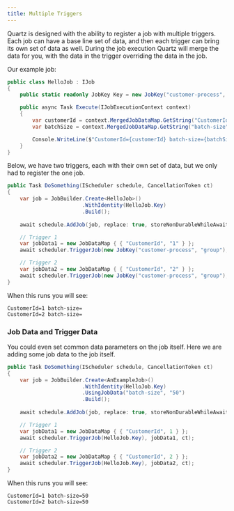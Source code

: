 ```yaml
---
title: Multiple Triggers
---
```


Quartz is designed with the ability to register a job with multiple triggers.
Each job can have a base line set of data, and then each trigger can bring its
own set of data as well. During the job execution Quartz will merge the data
for you, with the data in the trigger overriding the data in the job.

Our example job:

```csharp
public class HelloJob : IJob
{
    public static readonly JobKey Key = new JobKey("customer-process", "group");

    public async Task Execute(IJobExecutionContext context)
    {
        var customerId = context.MergedJobDataMap.GetString("CustomerId");
        var batchSize = context.MergedJobDataMap.GetString("batch-size");

        Console.WriteLine($"CustomerId={customerId} batch-size={batchSize}")
    }
}
```

Below, we have two triggers, each with their own set of data, but
we only had to register the one job.

```csharp
public Task DoSomething(IScheduler schedule, CancellationToken ct)
{
    var job = JobBuilder.Create<HelloJob>()
                        .WithIdentity(HelloJob.Key)
                        .Build();
    
    await schedule.AddJob(job, replace: true, storeNonDurableWhileAwaitingScheduling: true, ct);

    // Trigger 1
    var jobData1 = new JobDataMap { { "CustomerId", "1" } };
    await scheduler.TriggerJob(new JobKey("customer-process", "group"), jobData1, ct);

    // Trigger 2
    var jobData2 = new JobDataMap { { "CustomerId", "2" } };
    await scheduler.TriggerJob(new JobKey("customer-process", "group"), jobData2, ct);
}
```

When this runs you will see:

```
CustomerId=1 batch-size=
CustomerId=2 batch-size=
```

### Job Data and Trigger Data

You could even set common data parameters on the job itself. Here
we are adding some job data to the job itself.

```csharp
public Task DoSomething(IScheduler schedule, CancellationToken ct)
{
    var job = JobBuilder.Create<AnExampleJob>()
                        .WithIdentity(HelloJob.Key)
                        .UsingJobData("batch-size", "50")
                        .Build();
    
    await schedule.AddJob(job, replace: true, storeNonDurableWhileAwaitingScheduling: true, ct);

    // Trigger 1
    var jobData1 = new JobDataMap { { "CustomerId", 1 } };
    await scheduler.TriggerJob(HelloJob.Key), jobData1, ct);

    // Trigger 2
    var jobData2 = new JobDataMap { { "CustomerId", 2 } };
    await scheduler.TriggerJob(HelloJob.Key), jobData2, ct);
}
```

When this runs you will see:

```
CustomerId=1 batch-size=50
CustomerId=2 batch-size=50
```
